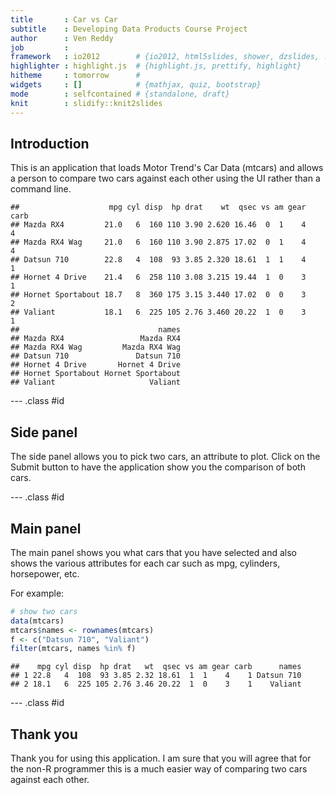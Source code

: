```yaml
---
title       : Car vs Car
subtitle    : Developing Data Products Course Project
author      : Ven Reddy
job         : 
framework   : io2012        # {io2012, html5slides, shower, dzslides, ...}
highlighter : highlight.js  # {highlight.js, prettify, highlight}
hitheme     : tomorrow      # 
widgets     : []            # {mathjax, quiz, bootstrap}
mode        : selfcontained # {standalone, draft}
knit        : slidify::knit2slides
---
```

## Introduction

This is an application that loads Motor Trend's Car Data (mtcars) and allows
a person to compare two cars against each other using the UI rather
than a command line.



```
##                    mpg cyl disp  hp drat    wt  qsec vs am gear carb
## Mazda RX4         21.0   6  160 110 3.90 2.620 16.46  0  1    4    4
## Mazda RX4 Wag     21.0   6  160 110 3.90 2.875 17.02  0  1    4    4
## Datsun 710        22.8   4  108  93 3.85 2.320 18.61  1  1    4    1
## Hornet 4 Drive    21.4   6  258 110 3.08 3.215 19.44  1  0    3    1
## Hornet Sportabout 18.7   8  360 175 3.15 3.440 17.02  0  0    3    2
## Valiant           18.1   6  225 105 2.76 3.460 20.22  1  0    3    1
##                               names
## Mazda RX4                 Mazda RX4
## Mazda RX4 Wag         Mazda RX4 Wag
## Datsun 710               Datsun 710
## Hornet 4 Drive       Hornet 4 Drive
## Hornet Sportabout Hornet Sportabout
## Valiant                     Valiant
```

--- .class #id 
## Side panel 

The side panel allows you to pick two cars, an attribute to plot.  Click on 
the Submit button to have the application show you the comparison of both cars.

--- .class #id
## Main panel

The main panel shows you what cars that you have selected and also shows
the various attributes for each car such as mpg, cylinders, horsepower, etc.

For example:


```r
# show two cars
data(mtcars)
mtcars$names <- rownames(mtcars)
f <- c("Datsun 710", "Valiant")
filter(mtcars, names %in% f)
```

```
##    mpg cyl disp  hp drat   wt  qsec vs am gear carb      names
## 1 22.8   4  108  93 3.85 2.32 18.61  1  1    4    1 Datsun 710
## 2 18.1   6  225 105 2.76 3.46 20.22  1  0    3    1    Valiant
```


--- .class #id
## Thank you

Thank you for using this application.  I am sure that you will agree that
for the non-R programmer this is a much easier way of comparing two cars
against each other.
